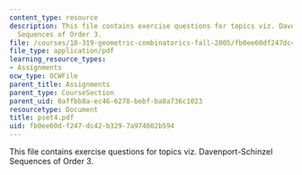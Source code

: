 ```yaml
---
content_type: resource
description: This file contains exercise questions for topics viz. Davenport-Schinzel
  Sequences of Order 3.
file: /courses/18-319-geometric-combinatorics-fall-2005/fb0ee60df247dc42b3297a974602b594_pset4.pdf
file_type: application/pdf
learning_resource_types:
- Assignments
ocw_type: OCWFile
parent_title: Assignments
parent_type: CourseSection
parent_uid: 0affbb8a-ec46-6278-bebf-ba8a736c1023
resourcetype: Document
title: pset4.pdf
uid: fb0ee60d-f247-dc42-b329-7a974602b594
---
```

This file contains exercise questions for topics viz. Davenport-Schinzel Sequences of Order 3.

